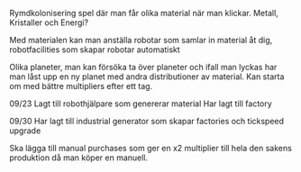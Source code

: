 Rymdkolonisering spel där man får olika material när man klickar.
    Metall, Kristaller och Energi?

Med materialen kan man anställa robotar som samlar in material åt dig, robotfacilities som skapar robotar automatiskt

Olika planeter, man kan försöka ta över planeter och ifall man lyckas har man låst upp en ny planet med andra distributioner av material. Kan starta om med bättre multipliers efter ett tag. 



09/23
Lagt till robothjälpare som genererar material
Har lagt till factory


09/30 Har lagt till industrial generator som skapar factories och tickspeed upgrade



Ska lägga till manual purchases som ger en x2 multiplier till hela den sakens produktion då man köper en manuell.

